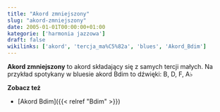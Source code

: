 ```yaml
---
title: "Akord zmniejszony"
slug: "akord-zmniejszony"
date: 2005-01-01T00:00:00+01:00
kategorie: ['harmonia jazzowa']
draft: false
wikilinks: ['akord', 'tercja_ma%C5%82a', 'blues', 'Akord_Bdim']
---
```

**Akord zmniejszony** to akord<!-- link nie odnosił się do niczego --> składający się z
samych tercji małych<!-- link nie odnosił się do niczego -->. Na przykład spotykany w
bluesie<!-- link nie odnosił się do niczego --> akord Bdim to dźwięki: B, D, F, A♭

**Zobacz też**

  - [Akord Bdim]({{< relref "Bdim" >}})

